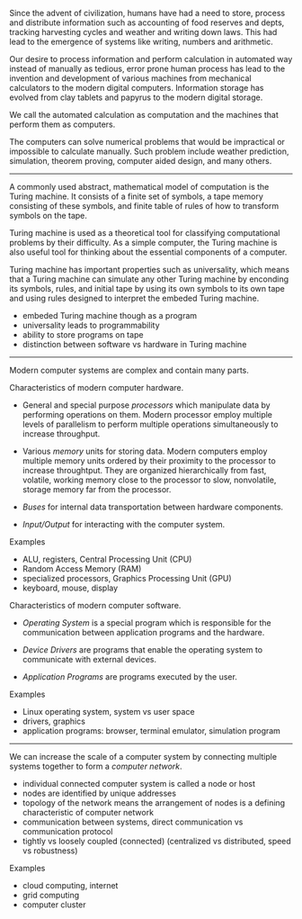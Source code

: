 Since the advent of civilization, humans have had a need to store, process and distribute information such as accounting of food reserves and depts, tracking harvesting cycles and weather and writing down laws. This had lead to the emergence of systems like writing, numbers and arithmetic.

Our desire to process information and perform calculation in automated way instead of manually as tedious, error prone human process has lead to the invention and development of various machines from mechanical calculators to the modern digital computers. Information storage has evolved from clay tablets and papyrus to the modern digital storage.

We call the automated calculation as computation and the machines that perform them as computers.

The computers can solve numerical problems that would be impractical or impossible to calculate manually. Such problem include weather prediction, simulation, theorem proving, computer aided design, and many others.

---

A commonly used abstract, mathematical model of computation is the Turing machine. It consists of a finite set of symbols, a tape memory consisting of these symbols, and finite table of rules of how to transform symbols on the tape.

Turing machine is used as a theoretical tool for classifying computational problems by their difficulty. As a simple computer, the Turing machine is also useful tool for thinking about the essential components of a computer.

Turing machine has important properties such as universality, which means that a Turing machine can simulate any other Turing machine by enconding its symbols, rules, and initial tape by using its own symbols to its own tape and using rules designed to interpret the embeded Turing machine.

- embeded Turing machine though as a program
- universality leads to programmability
- ability to store programs on tape
- distinction between software vs hardware in Turing machine

---

Modern computer systems are complex and contain many parts.

Characteristics of modern computer hardware.

- General and special purpose *processors* which manipulate data by performing operations on them. Modern processor employ multiple levels of parallelism to perform multiple operations simultaneously to increase throughput.

- Various *memory* units for storing data. Modern computers employ multiple memory units ordered by their proximity to the processor to increase throughtput. They are organized hierarchically from fast, volatile, working memory close to the processor to slow, nonvolatile, storage memory far from the processor.

- *Buses* for internal data transportation between hardware components.

- *Input/Output* for interacting with the computer system.

Examples

- ALU, registers, Central Processing Unit (CPU)
- Random Access Memory (RAM)
- specialized processors, Graphics Processing Unit (GPU)
- keyboard, mouse, display

Characteristics of modern computer software.

- *Operating System* is a special program which is responsible for the communication between application programs and the hardware.

- *Device Drivers* are programs that enable the operating system to communicate with external devices.

- *Application Programs* are programs executed by the user.

Examples

- Linux operating system, system vs user space
- drivers, graphics
- application programs: browser, terminal emulator, simulation program

---

We can increase the scale of a computer system by connecting multiple systems together to form a *computer network*.

- individual connected computer system is called a node or host
- nodes are identified by unique addresses
- topology of the network means the arrangement of nodes is a defining characteristic of computer network
- communication between systems, direct communication vs communication protocol
- tightly vs loosely coupled (connected) (centralized vs distributed, speed vs robustness)

Examples

- cloud computing, internet
- grid computing
- computer cluster

